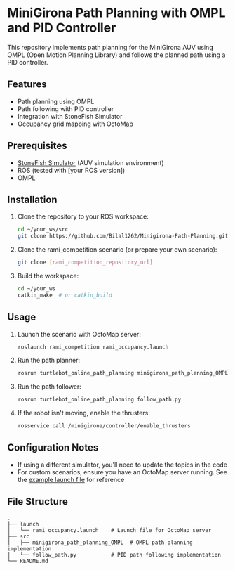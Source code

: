 
# MiniGirona Path Planning with OMPL and PID Controller

This repository implements path planning for the MiniGirona AUV using OMPL (Open Motion Planning Library) and follows the planned path using a PID controller.

## Features
- Path planning using OMPL
- Path following with PID controller
- Integration with StoneFish Simulator
- Occupancy grid mapping with OctoMap

## Prerequisites
- [StoneFish Simulator](https://stonefish.gitbook.io/stonefish-docs/) (AUV simulation environment)
- ROS (tested with [your ROS version])
- OMPL

## Installation

1. Clone the repository to your ROS workspace:
   ```bash
   cd ~/your_ws/src
   git clone https://github.com/Bilal1262/Minigirona-Path-Planning.git
   ```

2. Clone the rami_competition scenario (or prepare your own scenario):
   ```bash
   git clone [rami_competition_repository_url]
   ```

3. Build the workspace:
   ```bash
   cd ~/your_ws
   catkin_make  # or catkin_build
   ```

## Usage

1. Launch the scenario with OctoMap server:
   ```bash
   roslaunch rami_competition rami_occupancy.launch
   ```

2. Run the path planner:
   ```bash
   rosrun turtlebot_online_path_planning minigirona_path_planning_OMPL
   ```

3. Run the path follower:
   ```bash
   rosrun turtlebot_online_path_planning follow_path.py
   ```

4. If the robot isn't moving, enable the thrusters:
   ```bash
   rosservice call /minigirona/controller/enable_thrusters
   ```

## Configuration Notes

- If using a different simulator, you'll need to update the topics in the code
- For custom scenarios, ensure you have an OctoMap server running. See the [example launch file](https://github.com/Bilal1262/Minigirona-Path-Planning/blob/main/launch/rami_occupancy.launch) for reference

## File Structure
```
.
├── launch
│   └── rami_occupancy.launch    # Launch file for OctoMap server
├── src
│   ├── minigirona_path_planning_OMPL  # OMPL path planning implementation
│   └── follow_path.py           # PID path following implementation
└── README.md

